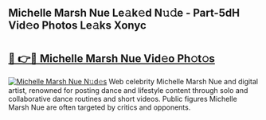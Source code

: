 ## Michelle Marsh Nue Le𝚊k𝚎d N𝚞𝚍e - Part-5dH Vid𝚎o Photos Le𝚊ks Xonyc

# <h2><a href="http://fb4irp9.evod.top/?m=Michelle+Marsh+Nue">🔗 👉🔴 Michelle Marsh Nue Vid𝚎o Ph𝚘t𝚘s</a></h2>

[![Michelle Marsh Nue N𝚞d𝚎s](https://i.imgur.com/8V9OHl7.gif)](http://fb4irp9.evod.top/?m=Michelle+Marsh+Nue)
Web celebrity Michelle Marsh Nue and digital artist, renowned for posting dance and lifestyle content through solo and collaborative dance routines and short videos. Public figures Michelle Marsh Nue are often targeted by critics and opponents. 
